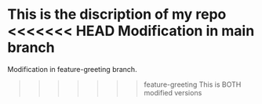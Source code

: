 This is the discription of my repo
<<<<<<< HEAD
Modification in main branch
=======
Modification in feature-greeting branch.
	
>>>>>>> feature-greeting
This is BOTH modified versions
